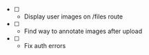 - [ ] - Display user images on /files route
- [ ] - Find way to annotate images after upload
- [ ] - Fix auth errors 
